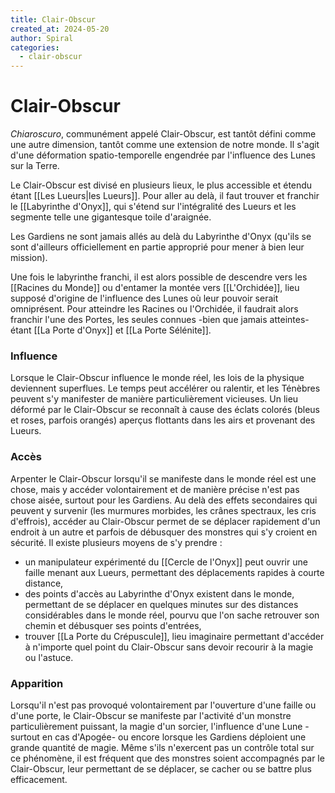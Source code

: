 ```yaml
---
title: Clair-Obscur
created_at: 2024-05-20
author: Spiral
categories:
  - clair-obscur
---
```

# Clair-Obscur
*Chiaroscuro*, communément appelé Clair-Obscur, est tantôt défini comme une autre dimension, tantôt comme une extension de notre monde. Il s'agit d'une déformation spatio-temporelle engendrée par l'influence des Lunes sur la Terre. 

Le Clair-Obscur est divisé en plusieurs lieux, le plus accessible et étendu étant [[Les Lueurs|les Lueurs]].  Pour aller au delà, il faut trouver et franchir le [[Labyrinthe d'Onyx]], qui s'étend sur l'intégralité des Lueurs et les segmente telle une gigantesque toile d'araignée. 

Les Gardiens ne sont jamais allés au delà du Labyrinthe d'Onyx (qu'ils se sont d'ailleurs officiellement en partie approprié pour mener à bien leur mission).

Une fois le labyrinthe franchi, il est alors possible de descendre vers les [[Racines du Monde]] ou d'entamer la montée vers [[L'Orchidée]], lieu supposé d'origine de l'influence des Lunes où leur pouvoir serait omniprésent. Pour atteindre les Racines ou l'Orchidée, il faudrait alors franchir l'une des Portes, les seules connues -bien que jamais atteintes- étant [[La Porte d'Onyx]] et [[La Porte Sélénite]].
### Influence
Lorsque le Clair-Obscur influence le monde réel, les lois de la physique deviennent superflues. Le temps peut accélérer ou ralentir, et les Ténèbres peuvent s'y manifester de manière particulièrement vicieuses. Un lieu déformé par le Clair-Obscur se reconnaît à cause des éclats colorés (bleus et roses, parfois orangés) aperçus flottants dans les airs et provenant des Lueurs. 
### Accès
 Arpenter le Clair-Obscur lorsqu'il se manifeste dans le monde réel est une chose, mais y accéder volontairement et de manière précise n'est pas chose aisée, surtout pour les Gardiens. Au delà des effets secondaires qui peuvent y survenir (les murmures morbides, les crânes spectraux, les cris d'effrois), accéder au Clair-Obscur permet de se déplacer rapidement d'un endroit à un autre et parfois de débusquer des monstres qui s'y croient en sécurité. Il existe plusieurs moyens de s'y prendre : 
 * un manipulateur expérimenté du [[Cercle de l'Onyx]] peut ouvrir une faille menant aux Lueurs, permettant des déplacements rapides à courte distance,
 * des points d'accès au Labyrinthe d'Onyx existent dans le monde, permettant de se déplacer en quelques minutes sur des distances considérables dans le monde réel, pourvu que l'on sache retrouver son chemin et débusquer ses points d'entrées,
 * trouver [[La Porte du Crépuscule]], lieu imaginaire permettant d'accéder à n'importe quel point du Clair-Obscur sans devoir recourir à la magie ou l'astuce. 
### Apparition
Lorsqu'il n'est pas provoqué volontairement par l'ouverture d'une faille ou d'une porte, le Clair-Obscur se manifeste par l'activité d'un monstre particulièrement puissant, la magie d'un sorcier, l'influence d'une Lune -surtout en cas d'Apogée- ou encore lorsque les Gardiens déploient une grande quantité de magie. Même s'ils n'exercent pas un contrôle total sur ce phénomène, il est fréquent que des monstres soient accompagnés par le Clair-Obscur, leur permettant de se déplacer, se cacher ou se battre plus efficacement. 
